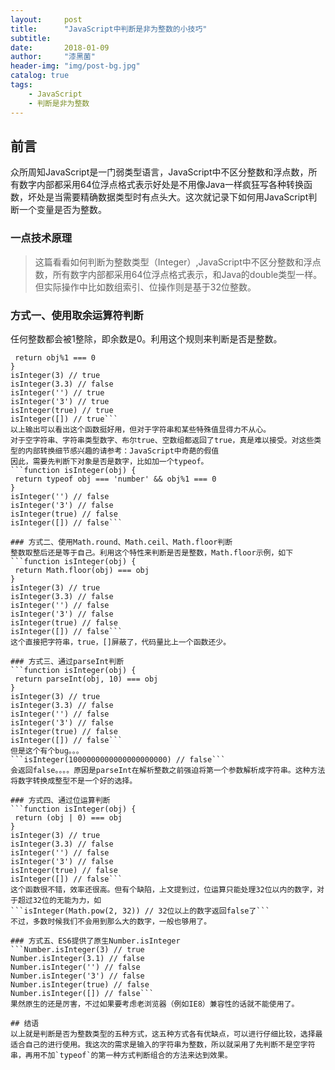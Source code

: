 ```yaml
---
layout:     post
title:      "JavaScript中判断是非为整数的小技巧"
subtitle:   
date:       2018-01-09
author:     "漆黑菌"
header-img: "img/post-bg.jpg"
catalog: true
tags:
    - JavaScript
    - 判断是非为整数
---
```


## 前言
众所周知JavaScript是一门弱类型语言，JavaScript中不区分整数和浮点数，所有数字内部都采用64位浮点格式表示好处是不用像Java一样疯狂写各种转换函数，坏处是当需要精确数据类型时有点头大。这次就记录下如何用JavaScript判断一个变量是否为整数。

### 一点技术原理
> 这篇看看如何判断为整数类型（Integer）,JavaScript中不区分整数和浮点数，所有数字内部都采用64位浮点格式表示，和Java的double类型一样。但实际操作中比如数组索引、位操作则是基于32位整数。

### 方式一、使用取余运算符判断
任何整数都会被1整除，即余数是0。利用这个规则来判断是否是整数。
```function isInteger(obj) {
 return obj%1 === 0
}
isInteger(3) // true
isInteger(3.3) // false
isInteger('') // true
isInteger('3') // true
isInteger(true) // true
isInteger([]) // true```
以上输出可以看出这个函数挺好用，但对于字符串和某些特殊值显得力不从心。
对于空字符串、字符串类型数字、布尔true、空数组都返回了true，真是难以接受。对这些类型的内部转换细节感兴趣的请参考：JavaScript中奇葩的假值
因此，需要先判断下对象是否是数字，比如加一个typeof。
```function isInteger(obj) {
 return typeof obj === 'number' && obj%1 === 0
}
isInteger('') // false
isInteger('3') // false
isInteger(true) // false
isInteger([]) // false```

### 方式二、使用Math.round、Math.ceil、Math.floor判断
整数取整后还是等于自己。利用这个特性来判断是否是整数，Math.floor示例，如下
```function isInteger(obj) {
 return Math.floor(obj) === obj
}
isInteger(3) // true
isInteger(3.3) // false
isInteger('') // false
isInteger('3') // false
isInteger(true) // false
isInteger([]) // false```
这个直接把字符串，true，[]屏蔽了，代码量比上一个函数还少。

### 方式三、通过parseInt判断
```function isInteger(obj) {
 return parseInt(obj, 10) === obj
}
isInteger(3) // true
isInteger(3.3) // false
isInteger('') // false
isInteger('3') // false
isInteger(true) // false
isInteger([]) // false```
但是这个有个bug。。。
```isInteger(1000000000000000000000) // false```
会返回false。。。。原因是parseInt在解析整数之前强迫将第一个参数解析成字符串。这种方法将数字转换成整型不是一个好的选择。

### 方式四、通过位运算判断
```function isInteger(obj) {
 return (obj | 0) === obj
}
isInteger(3) // true
isInteger(3.3) // false
isInteger('') // false
isInteger('3') // false
isInteger(true) // false
isInteger([]) // false```
这个函数很不错，效率还很高。但有个缺陷，上文提到过，位运算只能处理32位以内的数字，对于超过32位的无能为力，如
```isInteger(Math.pow(2, 32)) // 32位以上的数字返回false了```
不过，多数时候我们不会用到那么大的数字，一般也够用了。

### 方式五、ES6提供了原生Number.isInteger
```Number.isInteger(3) // true
Number.isInteger(3.1) // false
Number.isInteger('') // false
Number.isInteger('3') // false
Number.isInteger(true) // false
Number.isInteger([]) // false```
果然原生的还是厉害，不过如果要考虑老浏览器（例如IE8）兼容性的话就不能使用了。

## 结语
以上就是判断是否为整数类型的五种方式，这五种方式各有优缺点，可以进行仔细比较，选择最适合自己的进行使用。我这次的需求是输入的字符串为整数，所以就采用了先判断不是空字符串，再用不加`typeof`的第一种方式判断组合的方法来达到效果。
 